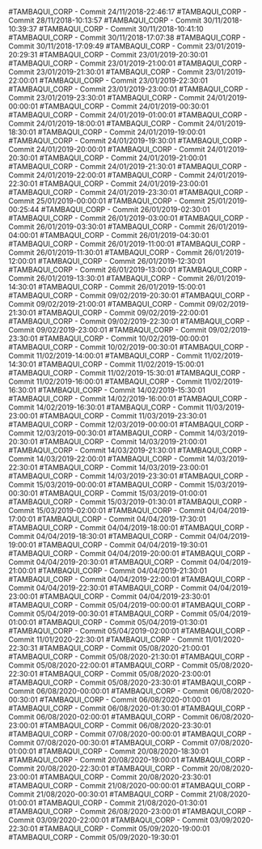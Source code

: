 #TAMBAQUI_CORP - Commit 24/11/2018-22:46:17
#TAMBAQUI_CORP - Commit 28/11/2018-10:13:57
#TAMBAQUI_CORP - Commit 30/11/2018-10:39:37
#TAMBAQUI_CORP - Commit 30/11/2018-10:41:10
#TAMBAQUI_CORP - Commit 30/11/2018-17:07:38
#TAMBAQUI_CORP - Commit 30/11/2018-17:09:49
#TAMBAQUI_CORP - Commit 23/01/2019-20:29:31
#TAMBAQUI_CORP - Commit 23/01/2019-20:30:01
#TAMBAQUI_CORP - Commit 23/01/2019-21:00:01
#TAMBAQUI_CORP - Commit 23/01/2019-21:30:01
#TAMBAQUI_CORP - Commit 23/01/2019-22:00:01
#TAMBAQUI_CORP - Commit 23/01/2019-22:30:01
#TAMBAQUI_CORP - Commit 23/01/2019-23:00:01
#TAMBAQUI_CORP - Commit 23/01/2019-23:30:01
#TAMBAQUI_CORP - Commit 24/01/2019-00:00:01
#TAMBAQUI_CORP - Commit 24/01/2019-00:30:01
#TAMBAQUI_CORP - Commit 24/01/2019-01:00:01
#TAMBAQUI_CORP - Commit 24/01/2019-18:00:01
#TAMBAQUI_CORP - Commit 24/01/2019-18:30:01
#TAMBAQUI_CORP - Commit 24/01/2019-19:00:01
#TAMBAQUI_CORP - Commit 24/01/2019-19:30:01
#TAMBAQUI_CORP - Commit 24/01/2019-20:00:01
#TAMBAQUI_CORP - Commit 24/01/2019-20:30:01
#TAMBAQUI_CORP - Commit 24/01/2019-21:00:01
#TAMBAQUI_CORP - Commit 24/01/2019-21:30:01
#TAMBAQUI_CORP - Commit 24/01/2019-22:00:01
#TAMBAQUI_CORP - Commit 24/01/2019-22:30:01
#TAMBAQUI_CORP - Commit 24/01/2019-23:00:01
#TAMBAQUI_CORP - Commit 24/01/2019-23:30:01
#TAMBAQUI_CORP - Commit 25/01/2019-00:00:01
#TAMBAQUI_CORP - Commit 25/01/2019-00:25:44
#TAMBAQUI_CORP - Commit 26/01/2019-02:30:01
#TAMBAQUI_CORP - Commit 26/01/2019-03:00:01
#TAMBAQUI_CORP - Commit 26/01/2019-03:30:01
#TAMBAQUI_CORP - Commit 26/01/2019-04:00:01
#TAMBAQUI_CORP - Commit 26/01/2019-04:30:01
#TAMBAQUI_CORP - Commit 26/01/2019-11:00:01
#TAMBAQUI_CORP - Commit 26/01/2019-11:30:01
#TAMBAQUI_CORP - Commit 26/01/2019-12:00:01
#TAMBAQUI_CORP - Commit 26/01/2019-12:30:01
#TAMBAQUI_CORP - Commit 26/01/2019-13:00:01
#TAMBAQUI_CORP - Commit 26/01/2019-13:30:01
#TAMBAQUI_CORP - Commit 26/01/2019-14:30:01
#TAMBAQUI_CORP - Commit 26/01/2019-15:00:01
#TAMBAQUI_CORP - Commit 09/02/2019-20:30:01
#TAMBAQUI_CORP - Commit 09/02/2019-21:00:01
#TAMBAQUI_CORP - Commit 09/02/2019-21:30:01
#TAMBAQUI_CORP - Commit 09/02/2019-22:00:01
#TAMBAQUI_CORP - Commit 09/02/2019-22:30:01
#TAMBAQUI_CORP - Commit 09/02/2019-23:00:01
#TAMBAQUI_CORP - Commit 09/02/2019-23:30:01
#TAMBAQUI_CORP - Commit 10/02/2019-00:00:01
#TAMBAQUI_CORP - Commit 10/02/2019-00:30:01
#TAMBAQUI_CORP - Commit 11/02/2019-14:00:01
#TAMBAQUI_CORP - Commit 11/02/2019-14:30:01
#TAMBAQUI_CORP - Commit 11/02/2019-15:00:01
#TAMBAQUI_CORP - Commit 11/02/2019-15:30:01
#TAMBAQUI_CORP - Commit 11/02/2019-16:00:01
#TAMBAQUI_CORP - Commit 11/02/2019-16:30:01
#TAMBAQUI_CORP - Commit 14/02/2019-15:30:01
#TAMBAQUI_CORP - Commit 14/02/2019-16:00:01
#TAMBAQUI_CORP - Commit 14/02/2019-16:30:01
#TAMBAQUI_CORP - Commit 11/03/2019-23:00:01
#TAMBAQUI_CORP - Commit 11/03/2019-23:30:01
#TAMBAQUI_CORP - Commit 12/03/2019-00:00:01
#TAMBAQUI_CORP - Commit 12/03/2019-00:30:01
#TAMBAQUI_CORP - Commit 14/03/2019-20:30:01
#TAMBAQUI_CORP - Commit 14/03/2019-21:00:01
#TAMBAQUI_CORP - Commit 14/03/2019-21:30:01
#TAMBAQUI_CORP - Commit 14/03/2019-22:00:01
#TAMBAQUI_CORP - Commit 14/03/2019-22:30:01
#TAMBAQUI_CORP - Commit 14/03/2019-23:00:01
#TAMBAQUI_CORP - Commit 14/03/2019-23:30:01
#TAMBAQUI_CORP - Commit 15/03/2019-00:00:01
#TAMBAQUI_CORP - Commit 15/03/2019-00:30:01
#TAMBAQUI_CORP - Commit 15/03/2019-01:00:01
#TAMBAQUI_CORP - Commit 15/03/2019-01:30:01
#TAMBAQUI_CORP - Commit 15/03/2019-02:00:01
#TAMBAQUI_CORP - Commit 04/04/2019-17:00:01
#TAMBAQUI_CORP - Commit 04/04/2019-17:30:01
#TAMBAQUI_CORP - Commit 04/04/2019-18:00:01
#TAMBAQUI_CORP - Commit 04/04/2019-18:30:01
#TAMBAQUI_CORP - Commit 04/04/2019-19:00:01
#TAMBAQUI_CORP - Commit 04/04/2019-19:30:01
#TAMBAQUI_CORP - Commit 04/04/2019-20:00:01
#TAMBAQUI_CORP - Commit 04/04/2019-20:30:01
#TAMBAQUI_CORP - Commit 04/04/2019-21:00:01
#TAMBAQUI_CORP - Commit 04/04/2019-21:30:01
#TAMBAQUI_CORP - Commit 04/04/2019-22:00:01
#TAMBAQUI_CORP - Commit 04/04/2019-22:30:01
#TAMBAQUI_CORP - Commit 04/04/2019-23:00:01
#TAMBAQUI_CORP - Commit 04/04/2019-23:30:01
#TAMBAQUI_CORP - Commit 05/04/2019-00:00:01
#TAMBAQUI_CORP - Commit 05/04/2019-00:30:01
#TAMBAQUI_CORP - Commit 05/04/2019-01:00:01
#TAMBAQUI_CORP - Commit 05/04/2019-01:30:01
#TAMBAQUI_CORP - Commit 05/04/2019-02:00:01
#TAMBAQUI_CORP - Commit 11/01/2020-22:30:01
#TAMBAQUI_CORP - Commit 11/01/2020-22:30:31
#TAMBAQUI_CORP - Commit 05/08/2020-21:00:01
#TAMBAQUI_CORP - Commit 05/08/2020-21:30:01
#TAMBAQUI_CORP - Commit 05/08/2020-22:00:01
#TAMBAQUI_CORP - Commit 05/08/2020-22:30:01
#TAMBAQUI_CORP - Commit 05/08/2020-23:00:01
#TAMBAQUI_CORP - Commit 05/08/2020-23:30:01
#TAMBAQUI_CORP - Commit 06/08/2020-00:00:01
#TAMBAQUI_CORP - Commit 06/08/2020-00:30:01
#TAMBAQUI_CORP - Commit 06/08/2020-01:00:01
#TAMBAQUI_CORP - Commit 06/08/2020-01:30:01
#TAMBAQUI_CORP - Commit 06/08/2020-02:00:01
#TAMBAQUI_CORP - Commit 06/08/2020-23:00:01
#TAMBAQUI_CORP - Commit 06/08/2020-23:30:01
#TAMBAQUI_CORP - Commit 07/08/2020-00:00:01
#TAMBAQUI_CORP - Commit 07/08/2020-00:30:01
#TAMBAQUI_CORP - Commit 07/08/2020-01:00:01
#TAMBAQUI_CORP - Commit 20/08/2020-18:30:01
#TAMBAQUI_CORP - Commit 20/08/2020-19:00:01
#TAMBAQUI_CORP - Commit 20/08/2020-22:30:01
#TAMBAQUI_CORP - Commit 20/08/2020-23:00:01
#TAMBAQUI_CORP - Commit 20/08/2020-23:30:01
#TAMBAQUI_CORP - Commit 21/08/2020-00:00:01
#TAMBAQUI_CORP - Commit 21/08/2020-00:30:01
#TAMBAQUI_CORP - Commit 21/08/2020-01:00:01
#TAMBAQUI_CORP - Commit 21/08/2020-01:30:01
#TAMBAQUI_CORP - Commit 26/08/2020-23:00:01
#TAMBAQUI_CORP - Commit 03/09/2020-22:00:01
#TAMBAQUI_CORP - Commit 03/09/2020-22:30:01
#TAMBAQUI_CORP - Commit 05/09/2020-19:00:01
#TAMBAQUI_CORP - Commit 05/09/2020-19:30:01
